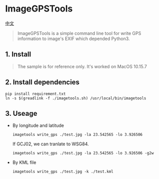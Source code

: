 # ImageGPSTools

[中文](./README-cn.md)

> ImageGPSTools is a simple command line tool for write GPS information to image's EXIF which depended Python3.

## 1. Install

> The sample is for reference only. It's worked on MacOS 10.15.7

## 2. Install dependencies

```shell
pip install requirement.txt
ln -s $(greadlink -f ./imagetools.sh) /usr/local/bin/imagetools
```

## 3. Useage

- By longitude and latitude

  ```shell
  imagetools write_gps ./test.jpg -la 23.542565 -lo 3.926506
  ```

  If GCJ02, we can tranlate to WSG84.

  ```shell
  imagetools write_gps ./test.jpg -la 23.542565 -lo 3.926506 -g2w
  ```
  
- By KML file

	```shell
	imagetools write_gps ./test.jpg -k ./test.kml
	```